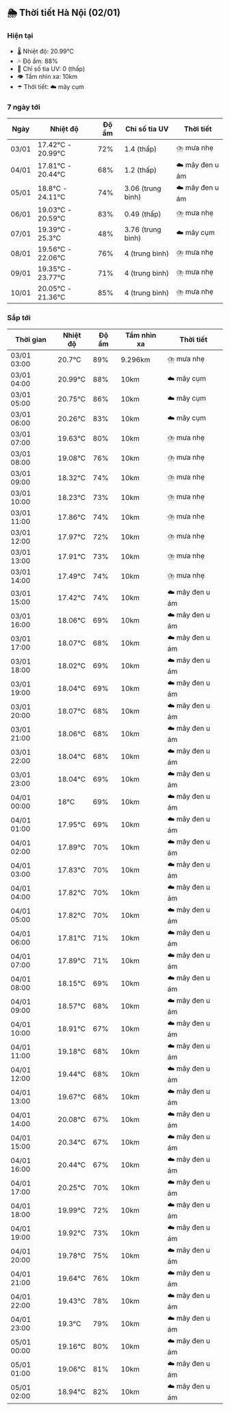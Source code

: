 ## 🌦️ Thời tiết Hà Nội (02/01)

### Hiện tại

- 🌡️ Nhiệt độ: 20.99℃
- 💦 Độ ẩm: 88%
- 🌟 Chỉ số tia UV: 0 (thấp)
- 👁️ Tầm nhìn xa: 10km
- ☂️ Thời tiết: ☁️ mây cụm

### 7 ngày tới

| Ngày | Nhiệt độ | Độ ẩm | Chỉ số tia UV | Thời tiết |
| --- | --- | --- | --- | --- |
| 03/01 | 17.42℃ - 20.99℃ | 72% | 1.4 (thấp) | ⛈️ mưa nhẹ |
| 04/01 | 17.81℃ - 20.44℃ | 68% | 1.2 (thấp) | ☁️ mây đen u ám |
| 05/01 | 18.8℃ - 24.11℃ | 74% | 3.06 (trung bình) | ☁️ mây đen u ám |
| 06/01 | 19.03℃ - 20.59℃ | 83% | 0.49 (thấp) | ⛈️ mưa nhẹ |
| 07/01 | 19.39℃ - 25.3℃ | 48% | 3.76 (trung bình) | ☁️ mây cụm |
| 08/01 | 19.56℃ - 22.06℃ | 76% | 4 (trung bình) | ⛈️ mưa nhẹ |
| 09/01 | 19.35℃ - 23.77℃ | 71% | 4 (trung bình) | ⛈️ mưa nhẹ |
| 10/01 | 20.05℃ - 21.36℃ | 85% | 4 (trung bình) | ⛈️ mưa nhẹ |

### Sắp tới

| Thời gian | Nhiệt độ | Độ ẩm | Tầm nhìn xa | Thời tiết |
| --- | --- | --- | --- | --- |
| 03/01 03:00 | 20.7℃ | 89% | 9.296km | ⛈️ mưa nhẹ |
| 03/01 04:00 | 20.99℃ | 88% | 10km | ☁️ mây cụm |
| 03/01 05:00 | 20.75℃ | 86% | 10km | ☁️ mây cụm |
| 03/01 06:00 | 20.26℃ | 83% | 10km | ☁️ mây cụm |
| 03/01 07:00 | 19.63℃ | 80% | 10km | ⛈️ mưa nhẹ |
| 03/01 08:00 | 19.08℃ | 76% | 10km | ⛈️ mưa nhẹ |
| 03/01 09:00 | 18.32℃ | 74% | 10km | ⛈️ mưa nhẹ |
| 03/01 10:00 | 18.23℃ | 73% | 10km | ⛈️ mưa nhẹ |
| 03/01 11:00 | 17.86℃ | 74% | 10km | ⛈️ mưa nhẹ |
| 03/01 12:00 | 17.97℃ | 72% | 10km | ⛈️ mưa nhẹ |
| 03/01 13:00 | 17.91℃ | 73% | 10km | ⛈️ mưa nhẹ |
| 03/01 14:00 | 17.49℃ | 74% | 10km | ⛈️ mưa nhẹ |
| 03/01 15:00 | 17.42℃ | 74% | 10km | ☁️ mây đen u ám |
| 03/01 16:00 | 18.06℃ | 69% | 10km | ☁️ mây đen u ám |
| 03/01 17:00 | 18.07℃ | 68% | 10km | ☁️ mây đen u ám |
| 03/01 18:00 | 18.02℃ | 69% | 10km | ☁️ mây đen u ám |
| 03/01 19:00 | 18.04℃ | 69% | 10km | ☁️ mây đen u ám |
| 03/01 20:00 | 18.07℃ | 68% | 10km | ☁️ mây đen u ám |
| 03/01 21:00 | 18.06℃ | 68% | 10km | ☁️ mây đen u ám |
| 03/01 22:00 | 18.04℃ | 68% | 10km | ☁️ mây đen u ám |
| 03/01 23:00 | 18.04℃ | 69% | 10km | ☁️ mây đen u ám |
| 04/01 00:00 | 18℃ | 69% | 10km | ☁️ mây đen u ám |
| 04/01 01:00 | 17.95℃ | 69% | 10km | ☁️ mây đen u ám |
| 04/01 02:00 | 17.89℃ | 70% | 10km | ☁️ mây đen u ám |
| 04/01 03:00 | 17.83℃ | 70% | 10km | ☁️ mây đen u ám |
| 04/01 04:00 | 17.82℃ | 70% | 10km | ☁️ mây đen u ám |
| 04/01 05:00 | 17.82℃ | 70% | 10km | ☁️ mây đen u ám |
| 04/01 06:00 | 17.81℃ | 71% | 10km | ☁️ mây đen u ám |
| 04/01 07:00 | 17.89℃ | 71% | 10km | ☁️ mây đen u ám |
| 04/01 08:00 | 18.15℃ | 69% | 10km | ☁️ mây đen u ám |
| 04/01 09:00 | 18.57℃ | 68% | 10km | ☁️ mây đen u ám |
| 04/01 10:00 | 18.91℃ | 67% | 10km | ☁️ mây đen u ám |
| 04/01 11:00 | 19.18℃ | 68% | 10km | ☁️ mây đen u ám |
| 04/01 12:00 | 19.44℃ | 68% | 10km | ☁️ mây đen u ám |
| 04/01 13:00 | 19.67℃ | 68% | 10km | ☁️ mây đen u ám |
| 04/01 14:00 | 20.08℃ | 67% | 10km | ☁️ mây đen u ám |
| 04/01 15:00 | 20.34℃ | 67% | 10km | ☁️ mây đen u ám |
| 04/01 16:00 | 20.44℃ | 67% | 10km | ☁️ mây đen u ám |
| 04/01 17:00 | 20.25℃ | 70% | 10km | ☁️ mây đen u ám |
| 04/01 18:00 | 19.99℃ | 72% | 10km | ☁️ mây đen u ám |
| 04/01 19:00 | 19.92℃ | 73% | 10km | ☁️ mây đen u ám |
| 04/01 20:00 | 19.78℃ | 75% | 10km | ☁️ mây đen u ám |
| 04/01 21:00 | 19.64℃ | 76% | 10km | ☁️ mây đen u ám |
| 04/01 22:00 | 19.43℃ | 78% | 10km | ☁️ mây đen u ám |
| 04/01 23:00 | 19.3℃ | 79% | 10km | ☁️ mây đen u ám |
| 05/01 00:00 | 19.16℃ | 80% | 10km | ☁️ mây đen u ám |
| 05/01 01:00 | 19.06℃ | 81% | 10km | ☁️ mây đen u ám |
| 05/01 02:00 | 18.94℃ | 82% | 10km | ☁️ mây đen u ám |
